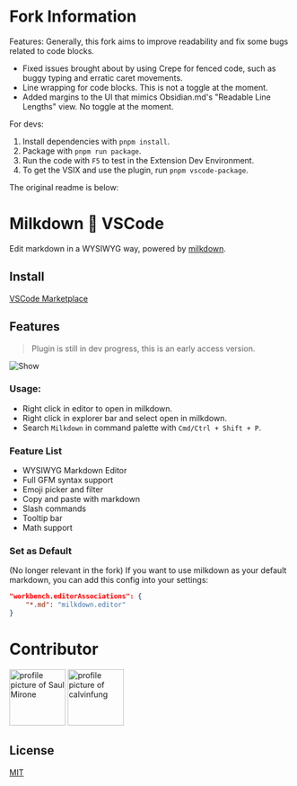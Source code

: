# Fork Information

Features:
Generally, this fork aims to improve readability and fix some bugs related to code blocks.
- Fixed issues brought about by using Crepe for fenced code, such as buggy typing and erratic caret movements.
- Line wrapping for code blocks. This is not a toggle at the moment.
- Added margins to the UI that mimics Obsidian.md's "Readable Line Lengths" view. No toggle at the moment. 

For devs: 
1. Install dependencies with `pnpm install`.
2. Package with `pnpm run package`.
3. Run the code with `F5` to test in the Extension Dev Environment. 
4. To get the VSIX and use the plugin, run `pnpm vscode-package`.

The original readme is below:

# Milkdown 💖 VSCode

Edit markdown in a WYSIWYG way, powered by [milkdown](https://saul-mirone.github.io/milkdown/#/).

## Install

[VSCode Marketplace](https://marketplace.visualstudio.com/items?itemName=mirone.milkdown)

## Features

> Plugin is still in dev progress, this is an early access version.

![Show](https://raw.githubusercontent.com/Saul-Mirone/milkdown-vscode/main/milkdown-vscode.gif)

### Usage:

-   Right click in editor to open in milkdown.
-   Right click in explorer bar and select open in milkdown.
-   Search `Milkdown` in command palette with `Cmd/Ctrl + Shift + P`.

### Feature List

-   WYSIWYG Markdown Editor
-   Full GFM syntax support
-   Emoji picker and filter
-   Copy and paste with markdown
-   Slash commands
-   Tooltip bar
-   Math support

### Set as Default
(No longer relevant in the fork)
If you want to use milkdown as your default markdown, you can add this config into your settings:

```json
"workbench.editorAssociations": {
    "*.md": "milkdown.editor"
}
```

# Contributor

<a title="Saul Mirone" href="https://github.com/Saul-Mirone"><img src="https://avatars.githubusercontent.com/u/10047788?v=4" width="100" alt="profile picture of Saul Mirone"></a>
<a title="calvinfung" href="https://github.com/hereisfun"><img src="https://avatars.githubusercontent.com/u/20593467?v=4" width="100" alt="profile picture of calvinfung"></a>

## License

[MIT](https://github.com/Saul-Mirone/milkdown-vscode/blob/main/LICENSE)
